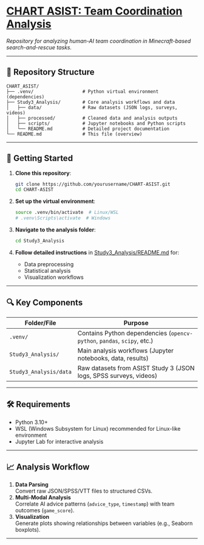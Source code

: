 # [CHART ASIST: Team Coordination Analysis](https://somwrks.notion.site/CHART-ASIST-161e4acf846e8024823ceb2e1bd9a278?pvs=4)

*Repository for analyzing human-AI team coordination in Minecraft-based search-and-rescue tasks.*

---

## 📂 Repository Structure
```
CHART_ASIST/  
├── .venv/                  # Python virtual environment (dependencies)
├── Study3_Analysis/        # Core analysis workflows and data
│   ├── data/               # Raw datasets (JSON logs, surveys, videos)
│   ├── processed/          # Cleaned data and analysis outputs
│   ├── scripts/            # Jupyter notebooks and Python scripts
│   └── README.md           # Detailed project documentation
└── README.md               # This file (overview)
```

---

## 🚀 Getting Started
1. **Clone this repository**:
   ```bash
   git clone https://github.com/yourusername/CHART-ASIST.git
   cd CHART-ASIST
   ```

2. **Set up the virtual environment**:
   ```bash
   source .venv/bin/activate  # Linux/WSL
   # .venv\Scripts\activate  # Windows
   ```

3. **Navigate to the analysis folder**:
   ```bash
   cd Study3_Analysis
   ```

4. **Follow detailed instructions** in [Study3_Analysis/README.md](Study3_Analysis/README.md) for:
   - Data preprocessing
   - Statistical analysis
   - Visualization workflows

---

## 🔍 Key Components
| Folder/File           | Purpose                                                                 |
|-----------------------|-------------------------------------------------------------------------|
| `.venv/`              | Contains Python dependencies (`opencv-python`, `pandas`, `scipy`, etc.)|
| `Study3_Analysis/`    | Main analysis workflows (Jupyter notebooks, data, results)             |
| `Study3_Analysis/data`| Raw datasets from ASIST Study 3 (JSON logs, SPSS surveys, videos)      |

---

## 🛠 Requirements
- Python 3.10+
- WSL (Windows Subsystem for Linux) recommended for Linux-like environment
- Jupyter Lab for interactive analysis

---

## 📈 Analysis Workflow
1. **Data Parsing**  
   Convert raw JSON/SPSS/VTT files to structured CSVs.  
2. **Multi-Modal Analysis**  
   Correlate AI advice patterns (`advice_type`, `timestamp`) with team outcomes (`game_score`).  
3. **Visualization**  
   Generate plots showing relationships between variables (e.g., Seaborn boxplots).

---
